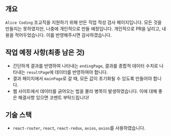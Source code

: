 ## 개요

`Alice Coding` 조교직을 지원하기 위해 만든 직업 적성 검사 페이지입니다.
모든 것을 만들지는 못하였지만, 나중에 개인적으로 만들 예정입니다.
개인적으로 PR을 날리고, 내용을 적어두었습니다. 이를 반영해주시면 감사하겠습니다.

## 작업 예정 사항(최종 남은 것)

- 간단하게 결과를 반영하여 나타내는 `endingPage`, 결과를 종합적 데이터 수치로 나타내는 `resultPage`에 데이터를 반영하여야 합니다.
- 결과 페이지에서 `mainPage`로 갈 때, 모든 값이 초기화될 수 있도록 만들어야 합니다.
- 웹 사이트에서 데이터를 긁어오는 법을 몰라 병목이 발생하였습니다. 이에 대해 좋은 해결사항 있으면 코멘트 부탁드립니다!

## 기술 스택
- `react-router`, `react`, `react-redux`, `axios`, `axios`를 사용하였습니다.

